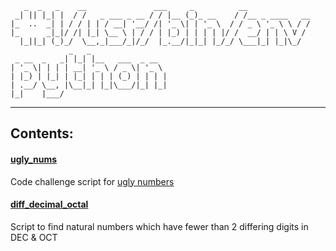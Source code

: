        _  _   _    __               ___     _          __
     _| || |_| |  / /   _ ___ _ __ / / |__ (_)_ __    / /__ _ ____   __
    |_  ..  _| | / / | | / __| '__/ /| '_ \| | '_ \  / / _ \ '_ \ \ / /
    |_      _|_|/ /| |_| \__ \ | / / | |_) | | | | |/ /  __/ | | \ V /
      |_||_| (_)_/  \__,_|___/_|/_/  |_.__/|_|_| |_/_/ \___|_| |_|\_/
                 _   _
     _ __  _   _| |_| |__   ___  _ __
    | '_ \| | | | __| '_ \ / _ \| '_ \
    | |_) | |_| | |_| | | | (_) | | | |
    | .__/ \__, |\__|_| |_|\___/|_| |_|
    |_|    |___/

----

## Contents:

#### [ugly_nums](ugly_nums.py)
Code challenge script for [ugly numbers](http://www.codeeval.com/public_sc/42/)

#### [diff_decimal_octal](diff_decimal_octal.py)
Script to find natural numbers which have fewer than 2 differing digits in DEC & OCT
